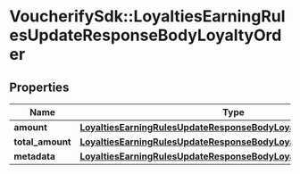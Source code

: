 # VoucherifySdk::LoyaltiesEarningRulesUpdateResponseBodyLoyaltyOrder

## Properties

| Name | Type | Description | Notes |
| ---- | ---- | ----------- | ----- |
| **amount** | [**LoyaltiesEarningRulesUpdateResponseBodyLoyaltyOrderAmount**](LoyaltiesEarningRulesUpdateResponseBodyLoyaltyOrderAmount.md) |  | [optional] |
| **total_amount** | [**LoyaltiesEarningRulesUpdateResponseBodyLoyaltyOrderTotalAmount**](LoyaltiesEarningRulesUpdateResponseBodyLoyaltyOrderTotalAmount.md) |  | [optional] |
| **metadata** | [**LoyaltiesEarningRulesUpdateResponseBodyLoyaltyOrderMetadata**](LoyaltiesEarningRulesUpdateResponseBodyLoyaltyOrderMetadata.md) |  | [optional] |

